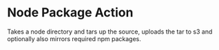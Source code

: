 # Node Package Action

Takes a node directory and tars up the source, uploads the tar to s3 and
optionally also mirrors required npm packages.
